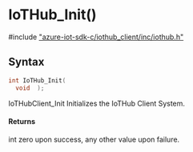 # IoTHub_Init()

\#include ["azure-iot-sdk-c/iothub_client/inc/iothub.h"](../iot-c-ref-iothub-h.md)  

## Syntax

```C
int IoTHub_Init(
  void  );

```

IoTHubClient_Init Initializes the IoTHub Client System.

#### Returns
int zero upon success, any other value upon failure.


